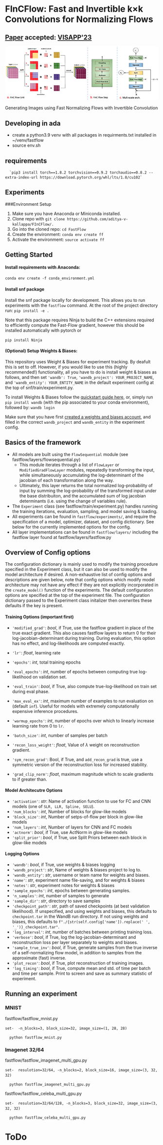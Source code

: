 # FInCFlow: Fast and Invertible k×k Convolutions for Normalizing Flows
## [Paper](https://arxiv.org/abs/2301.09266) accepted: [VISAPP'23](https://visapp.scitevents.org/Home.aspx)
![Flow overview](misc/FInCFlow_model.png)

Generating Images using Fast Normalizing Flows with Invertible Convolution


## Developing in ada
- create a python3.9 venv with all packages in requirments.txt installed in ~/venv/fastflow
- source env.sh
## requirements 
      `pip3 install torch==1.8.2 torchvision==0.9.2 torchaudio==0.8.2 --extra-index-url https://download.pytorch.org/whl/lts/1.8/cu102`
## Experiments

###Environment Setup
1. Make sure you have Anaconda or Miniconda installed.
2. Clone repo with `git clone https://github.com/aditya-v-kallappa/FInCFlow/.`
3. Go into the cloned repo: `cd FastFlow`
4. Create the environment: `conda env create ff`
5. Activate the environment: `source activate ff`

## Getting Started
#### Install requirements with Anaconda:
`conda env create -f conda_environment.yml`

#### Install snf package
Install the snf package locally for development. This allows you to run experiments with the `fastflow` command. At the root of the project directory run:
`pip install -e .`

Note that this package requires Ninja to build the C++ extensions required to efficiently compute the Fast-Flow gradient, however this should be installed automatically with pytorch or 

`pip install Ninja`

#### (Optional) Setup Weights & Biases:
This repository uses Weight & Biases for experiment tracking. By deafult this is set to off. However, if you would like to use this (highly recommended!) functionality, all you have to do is install weight & biases as follows, and then set `'wandb': True`,  `'wandb_project': YOUR_PROJECT_NAME`, and `'wandb_entity': YOUR_ENTITY_NAME` in the default experiment config at the top of snf/train/experiment.py.

To install Weights & Biases follow the [quickstart guide here](https://docs.wandb.com/quickstart), or, simply run `pip install wandb` (with the pip associated to your conda environment), followed by: `wandb login`

Make sure that you have first [created a weights and biases account](https://app.wandb.ai/login?signup=true), and filled in the correct `wandb_project` and `wandb_entity` in the experiment config.


## Basics of the framework
- All models are built using the `FlowSequential` module (see fastflow/layers/flowsequential.py)
    - This module iterates through a list of `FlowLayer` or `ModifiedGradFlowLayer` modules, repeatedly transforming the input, while simultaneously accumulating the log-determinant of the jacobian of each transformation along the way.
    - Ultimately, this layer returns the total normalized log-probability of input by summing the log-probability of the transformed input under the base distribuiton, and the accumulated sum of log jacobian determinants (i.e. using the change of variables rule).
- The `Experiment` class (see fastflow/train/experiment.py) handles running the training iterations, evaluation, sampling, and model saving & loading.
- All experiments can be found in `fastflow/experiments/`, and require the specification of a model, optimizer, dataset, and config dictionary. See below for the currently implemented options for the config.  
- All layer implementations can be found in `fastflow/layers/` including the fastflow layer found at fastflow/layers/fastflow.py

## Overview of Config options
The configuration dictionary is mainly used to modify the training procedure specified in the Experiment class, but it can also be used to modify the model architecture if desired. A non-exhaustive list of config options and descriptions are given below, note that config options which modify model architecture may not have any effect if they are not explicitly incorporated in the `create_model()` function of the experiments. The default configuration options are specified at the top of the experiment file. The configuration dictionary passed to the Experiment class initalizer then overwrites these defaults if the key is present.


#### Training Options (important first)
- `'modified_grad'`: *bool*, if True, use the fastflow gradient in place of the true exact gradient. This also causes fastflow layers to return 0 for their log-jacobian-determinant during training. During evaluation, this option has no effect, and log-likelihoods are computed exactly.  

- `'lr'`: *float*, learning rate
- `'epochs'`: *int*, total training epochs
- `'eval_epochs'`: *int*, number of epochs between computing true log-likelihood on validation set.
- `'eval_train'`:  *bool*, if True, also compute true-log-likelihood on train set during eval phase.
- `'max_eval_ex'`: *int*, maximum number of examples to run evaluation on (default `inf`). Useful for models with extremely computationally expensive inference procedures. 
- `'warmup_epochs'`: *int*, number of epochs over which to linearly increase learning rate from $0$ to `lr`.
- `'batch_size'`: *int*, number of samples per batch
- `'recon_loss_weight'`: *float*, Value of $\lambda$ weight on reconstruction gradient. 
- `'sym_recon_grad'`: Bool, if True, and `add_recon_grad` is true, use a symmetric version of the reconstruction loss for increased stability.
- `'grad_clip_norm'`: *float*, maximum magnitude which to scale gradients to if greater than.

#### Model Architecutre Options
- `'activation'`: *str*: Name of activation function to use for FC and CNN models (one of `SLR, LLR, Spline, SELU`).
- `'num_blocks'`: *int*, Number of blocks for glow-like models
- `'block_size'`: *int*, Number of setps-of-flow per block in glow-like models
- `'num_layers'`: *int*, Number of layers for CNN and FC models
- `'actnorm'`: *bool*, if True, use ActNorm in glow-like models
- `'split_prior'`: *bool*, if True, use Split Priors between each block in glow-like models

#### Logging Options
- `'wandb'`: *bool*, if True, use weights & biases logging
- `'wandb_project'`: *str*, Name of weights & biases project to log to.
- `'wandb_entity'`: *str*, username or team name for weights and biases.
- `'name'`: *str*, experiment name file-saving, and for weights & biases
- `'notes'`: *str*, experiment notes for weights & biases
- `'sample_epochs'`: *int*, epochs between generating samples.
- `'n_samples'`: *int*, number of samples to generate 
- `'sample_dir'`: *str*, directory to save samples
- `'checkpoint_path'`: *str*, path of saved checkpoints (at best validation likelihood). If unspecified, and using weights and biases, this defaults to `checkpoint.tar` in the WandB run directory. If not using weights and biases, this defaults to `f"./{str(self.config['name']).replace(' ', '_')}_checkpoint.tar"`.
- `'log_interval'`: *int*, number of batches between printing training loss.
- `'verbose'`: *bool*, if True, log the log-jacobian-determinant and reconstruction loss per layer separately to weights and biases.
- `'sample_true_inv'`: *bool*, if True, generate samples from the true inverse of a self-normalizing flow model, in addition to samples from the approximate (fast) inverse.
- `'plot_recon'`: *bool*, if True, plot reconstruction of training images.
- `'log_timing'`: *bool*, if True, compute mean and std. of time per batch and time per sample. Print to screen and save as summary statistic of experiment.

## Running an experiment
### MNIST 

fastflow/fastflow_mnist.py

`set-  -n_blocks=3, block_size=32, image_size=(1, 28, 28)`

      python fastflow_mnist.py
      
### Imagenet 32/64

fastflow/fastflow_imagenet_multi_gpu.py

`set-  resulotion=32/64, -n_blocks=2, block_size=16, image_size=(3, 32, 32)`

      python fastflow_imagenet_multi_gpu.py   
fastflow/fastflow_celeba_multi_gpu.py

`set-  resulotion=32/64/128, -n_blocks=3, block_size=32, image_size=(3, 32, 32)`

      python fastflow_celeba_multi_gpu.py 
      
# ToDo

